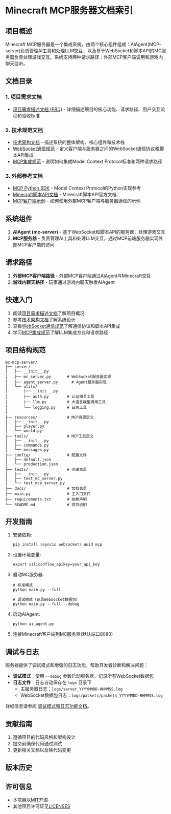# Minecraft MCP服务器文档索引

## 项目概述

Minecraft MCP服务器是一个集成系统，由两个核心组件组成：AIAgent(MCP-server)负责管理AI工具和处理LLM交互，以及基于WebSocket和脚本API的MC服务器负责处理游戏交互。系统支持两种请求路径：外部MCP客户端调用和游戏内聊天监听。

## 文档目录

### 1. 项目需求文档

- [项目需求描述文档 (PRD)](/docs/prd/pr.md) - 详细描述项目的核心功能、请求路径、用户交互流程和验收标准

### 2. 技术规范文档

- [技术架构文档](/docs/prd/technical_architecture.md) - 描述系统的整体架构、核心组件和技术栈
- [WebSocket通信规范](/docs/prd/websocket_spec.md) - 定义客户端与服务器之间的WebSocket通信协议和脚本API集成
- [MCP集成规范](/docs/prd/mcp_integration.md) - 说明如何集成Model Context Protocol标准和两种请求路径

### 3. 外部参考文档

- [MCP Python SDK](/docs/MCP_PYTHON_SDK.md) - Model Context Protocol的Python实现参考
- [Minecraft脚本API文档](https://learn.microsoft.com/en-us/minecraft/creator/scriptapi/) - Minecraft脚本API官方文档
- [MCP客户端示例](/docs/mcp_client_example.md) - 如何使用外部MCP客户端与服务器通信的示例

## 系统组件

1. **AIAgent (mc-server)** - 基于WebSocket和脚本API的服务器，处理游戏交互
2. **MCP服务器** - 负责管理AI工具和处理LLM交互，通过MCP前端服务器实现外部MCP客户端的访问

## 请求路径

1. **外部MCP客户端路径** - 外部MCP客户端通过AIAgent与Minecraft交互
2. **游戏内聊天路径** - 玩家通过游戏内聊天触发AIAgent

## 快速入门

1. 阅读[项目需求描述文档](/docs/prd/pr.md)了解项目概况
2. 参考[技术架构文档](/docs/prd/technical_architecture.md)了解系统设计
3. 查看[WebSocket通信规范](/docs/prd/websocket_spec.md)了解通信协议和脚本API集成
4. 学习[MCP集成规范](/docs/prd/mcp_integration.md)了解LLM集成方式和请求路径

## 项目结构规范

```
mc-mcp-server/
├── server/
│   ├── __init__.py
│   ├── mc_server.py       # WebSocket服务器实现
│   ├── agent_server.py      # Agent服务器实现
│   └── utils/
│       ├── __init__.py
│       ├── auth.py        # 认证相关工具
│       ├── llm.py         # 大语言模型调用工具
│       └── logging.py     # 日志工具
│
├── resources/             # MCP资源定义
│   ├── __init__.py
│   ├── player.py
│   └── world.py
├── tools/                 # MCP工具定义
│   ├── __init__.py
│   ├── commands.py
│   └── messages.py
├── config/                # 配置文件
│   ├── default.json
│   └── production.json
├── tests/                 # 测试目录
│   ├── __init__.py
│   ├── test_mc_server.py
│   └── test_mcp_server.py
├── docs/                  # 文档目录
├── main.py                # 主入口文件
├── requirements.txt       # 依赖声明
└── README.md              # 项目说明

```

## 开发指南

1. 安装依赖:
   ```
   pip install asyncio websockets uuid mcp
   ```

2. 设置环境变量:
   ```
   export siliconflow_apikey=your_api_key
   ```

3. 启动MC服务器:
   ```
   # 标准模式
   python main.py --full
   
   # 调试模式（记录WebSocket数据包）
   python main.py --full --debug
   ```

4. 启动AIAgent:
   ```
   python ai_agent.py
   ```

5. 连接Minecraft客户端到MC服务器(默认端口8080)

## 调试与日志

服务器提供了调试模式和增强的日志功能，帮助开发者诊断和解决问题：

- **调试模式**：使用 `--debug` 参数启动服务器，记录所有WebSocket数据包
- **日志文件**：日志自动保存在 `logs` 目录下
  - 主服务器日志：`logs/server_YYYYMMDD-HHMMSS.log`
  - WebSocket数据包日志：`logs/packets/packets_YYYYMMDD-HHMMSS.log`

详细信息请参阅 [调试模式和日志功能文档](/docs/DEBUG_MODE.md)。

## 贡献指南

1. 遵循项目的代码风格和架构设计
2. 提交前确保代码通过测试
3. 更新相关文档以反映代码变更

## 版本历史


## 许可信息
- 本项目以[MIT](./LICENSE)开源
- 其他项目许可证见[LICENSES](/licenses/mcp-python-sdk-LICENSE)